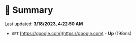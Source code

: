 # 📖 Summary
Last updated: **3/18/2023, 4:22:50 AM**

- `GET` [https://google.com](https://google.com) - **Up** (198ms)
